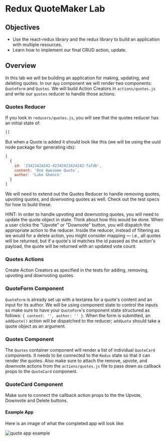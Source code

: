 # Redux QuoteMaker Lab

## Objectives

- Use the react-redux library and the redux library to build an application with
  multiple resources.
- Learn how to implement our final CRUD action, update.

## Overview

In this lab we will be building an application for making, updating, and deleting 
quotes. In our `App` component we will render two components: `QuoteForm` and 
`Quotes`. We will build Action Creators in `actions/quotes.js` and write our 
`quotes` reducer to handle those actions.

### Quotes Reducer

If you look in `reducers/quotes.js`, you will see that the quotes reducer has an 
initial state of:

```javascript
[]
```

But when a Quote is added it should look like this (we will be using the uuid 
node package for generating ids):

```javascript
[
  {
    id: '23423424242-42342423424242-fafdb',
    content: 'One Awesome Quote',
    author: 'Luke Ghenco'
  }
]
```

We will need to extend out the Quotes Reducer to handle removing quotes, 
upvoting quotes, and downvoting quotes as well. Check out the test specs for 
how to build these.

HINT: In order to handle upvoting and downvoting quotes, you will need to update 
the quote object in state. Think about how this would be done. When a user 
clicks the "Upvote" or "Downvote" button, you will dispatch the appropriate 
action to the reducer. Inside the reducer, instead of filtering as we would for 
a delete action, you might consider mapping — i.e., all quotes will be returned, 
but if a quote's id matches the id passed as the action's payload, the quote 
will be returned with an updated vote count.

### Quotes Actions

Create Action Creators as specified in the tests for adding, removing, upvoting 
and downvoting quotes.

### QuoteForm Component

`QuoteForm` is already set up with a textarea for a quote's content and an input 
for its author. We will be using component state to control the inputs so make 
sure to have your `QuoteForm`'s component state structured as follows: 
`{ content: '', author: '' }`. When the form is submitted, an `addQuote()` 
action will be dispatched to the reducer; `addQuote` should take a quote object 
as an argument.

### Quotes Component

The `Quotes` container component will render a list of individual `QuoteCard` 
components. It needs to be connected to the `Redux` state so that it can render 
the quotes. Also make sure to attach the remove, upvote, and downvote actions 
from the `actions/quotes.js` file to pass down as callback props to the 
`QuoteCard` component.

### QuoteCard Component

Make sure to connect the callback action props to the the Upvote, Downvote and
Delete buttons.

#### Example App

Here is an image of what the completed app will look like:

![quote app example](https://s3-us-west-2.amazonaws.com/curriculum-content/web-development/react/quote-app-image.png)
